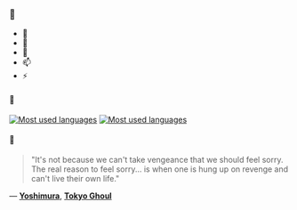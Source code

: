 ### 👋

- 🔭
- 🌱
- 💬
- 📫
- ⚡

#### 🧏

[![Most used languages](https://github-readme-stats-aynah.vercel.app/api/top-langs/?username=aynh&theme=solarized-dark&langs_count=6&layout=compact&hide_title=true)](https://github.com/anuraghazra/github-readme-stats#gh-dark-mode-only)
[![Most used languages](https://github-readme-stats-aynah.vercel.app/api/top-langs/?username=aynh&theme=solarized-light&langs_count=6&layout=compact&hide_title=true)](https://github.com/anuraghazra/github-readme-stats#gh-light-mode-only)

#### 💬

> "It's not because we can't take vengeance that we should feel sorry. The real reason to feel sorry... is when one is hung up on revenge and can't live their own life."

&mdash; [**Yoshimura**](https://myanimelist.net/character.php?q=Yoshimura&cat=character), [**Tokyo Ghoul**](https://myanimelist.net/search/all?q=Tokyo%20Ghoul&cat=all)
